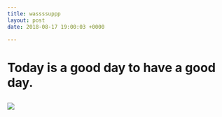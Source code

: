 ```yaml
---
title: wassssuppp
layout: post
date: 2018-08-17 19:00:03 +0000

---
```

# Today is a good day to have a good day.

## ![](/forestry-demo/uploads/2018/02/17/bridge3.jpg)
